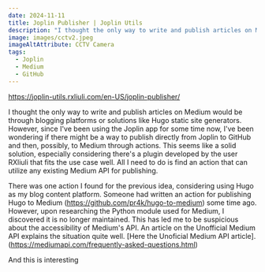 ```yaml
---
date: 2024-11-11
title: Joplin Publisher | Joplin Utils
description: "I thought the only way to write and publish articles on Medium would be through blogging platforms or solutions like Hugo static site generators..."
image: images/cctv2.jpeg
imageAltAttribute: CCTV Camera
tags:
  - Joplin
  - Medium
  - GitHub
---
```


<https://joplin-utils.rxliuli.com/en-US/joplin-publisher/>

I thought the only way to write and publish articles on Medium would be through blogging platforms or solutions like Hugo static site generators. However, since I've been using the Joplin app for some time now, I've been wondering if there might be a way to publish directly from Joplin to GitHub and then, possibly, to Medium through actions. This seems like a solid solution, especially considering there's a plugin developed by the user RXliuli that fits the use case well. All I need to do is find an action that can utilize any existing Medium API for publishing.

There was one action I found for the previous idea, considering using Hugo as my blog content platform. Someone had written an action for publishing Hugo to Medium (<https://github.com/pr4k/hugo-to-medium>) some time ago. However, upon researching the Python module used for Medium, I discovered it is no longer maintained. This has led me to be suspicious about the accessibility of Medium's API. An article on the Unofficial Medium API explains the situation quite well. \[Here the Unoficial Medium API article].(<https://mediumapi.com/frequently-asked-questions.html>)

And this is interesting